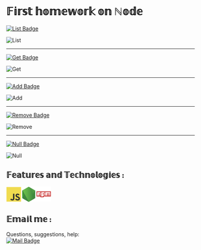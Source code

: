 # 𝔽𝕚𝕣𝕤𝕥 𝕙𝕠𝕞𝕖𝕨𝕠𝕣𝕜 𝕠𝕟 ℕ𝕠𝕕𝕖  

<a href="https://ibb.co/ydncD7Y"><img src="https://img.shields.io/badge/LIST-yellow?style=plastic" alt="List Badge"/></a>  

<image src="./screenshots/pic-1.jpg" alt="List">  

---  

<a href="https://ibb.co/MsDYhn7"><img src="https://img.shields.io/badge/GET-yellow?style=plastic" alt="Get Badge"/></a>  

<image src="./screenshots/pic-2.jpg" alt="Get">   

---  

<a href="https://ibb.co/GRkSV91"><img src="https://img.shields.io/badge/ADD-yellow?style=plastic" alt="Add Badge"/></a>  

<image src="./screenshots/pic-3.jpg" alt="Add">  

---  

<a href="https://ibb.co/ZgmLpXK"><img src="https://img.shields.io/badge/REMOVE-yellow?style=plastic" alt="Remove Badge"/></a>  

<image src="./screenshots/pic-4.jpg" alt="Remove">   

---  

<a href="https://ibb.co/MsDYhn7"><img src="https://img.shields.io/badge/NULL-yellow?style=plastic" alt="Null Badge"/></a>   

<image src="./screenshots/pic-5.jpg" alt="Null">  

## 𝔽𝕖𝕒𝕥𝕦𝕣𝕖𝕤 𝕒𝕟𝕕 𝕋𝕖𝕔𝕙𝕟𝕠𝕝𝕠𝕘𝕚𝕖𝕤 ᎓ 
<img src="https://github.com/devicons/devicon/blob/master/icons/javascript/javascript-original.svg" title="JavaScript" alt="JavaScript" width="40" height="40"/><img src="https://github.com/devicons/devicon/blob/master/icons/nodejs/nodejs-original.svg" title="Node" alt="Node" width="40" height="40"/><img src="https://github.com/devicons/devicon/blob/master/icons/npm/npm-original-wordmark.svg" title="npm" alt="npm" width="40" height="40"/>  

## 𝔼𝕞𝕒𝕚𝕝 𝕞𝕖 ᎓  
Questions, suggestions, help:  
<a href="mailto:cyber-morifer@proton.me"><img src="https://badgen.net/badge/📧 email:/cyber-morifer@proton.me/yellow?icon=email" alt="Mail Badge"/></a>
